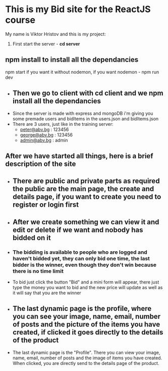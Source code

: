 # This is my Bid site for the ReactJS course
My name is Viktor Hristov and this is my project:

1) First start the server - <strong>cd server</strong>

## npm install to install all the dependancies
npm start if you want it without nodemon, if you want nodemon - npm run dev

- ## Then we go to client with cd client and we npm install all the dependancies
- Since the server is made with express and mongoDB i'm giving you some premade users and bidItems in the users.json and bidItems.json
- There are 3 users, just like in the training server: 
    * peter@abv.bg : 123456
    * george@abv.bg : 123456
    * admin@abv.bg : admin

## After we have started all things, here is a brief description of the site

- ## There are public and private parts as required the public are the main page, the create and details page, if you want to create you need to register or login first

- ## After we create something we can view it and edit or delete if we want and nobody has bidded on it

- ### The bidding is available to people who are logged and haven't bidded yet, they can only bid one time, the last bidder is the winner, even though they don't win because there is no time limit

- To bid just click the button "Bid" and a mini form will appear, there just type the money you want to bid and the new price will update as well as it will say that you are the winner

- ## The last dynamic page is the profile, where you can see your image, name, email, number of posts and the picture of the items you have created, if clicked it goes directly to the details of the product

- The last dynamic page is the "Profile". There you can view your image, name, email, number of posts and the image of items you have created. When clicked, you are directly send to the details page of the product.